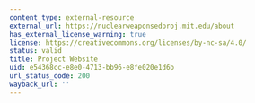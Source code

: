 ```yaml
---
content_type: external-resource
external_url: https://nuclearweaponsedproj.mit.edu/about
has_external_license_warning: true
license: https://creativecommons.org/licenses/by-nc-sa/4.0/
status: valid
title: Project Website
uid: e54368cc-e8e0-4713-bb96-e8fe020e1d6b
url_status_code: 200
wayback_url: ''
---
```

